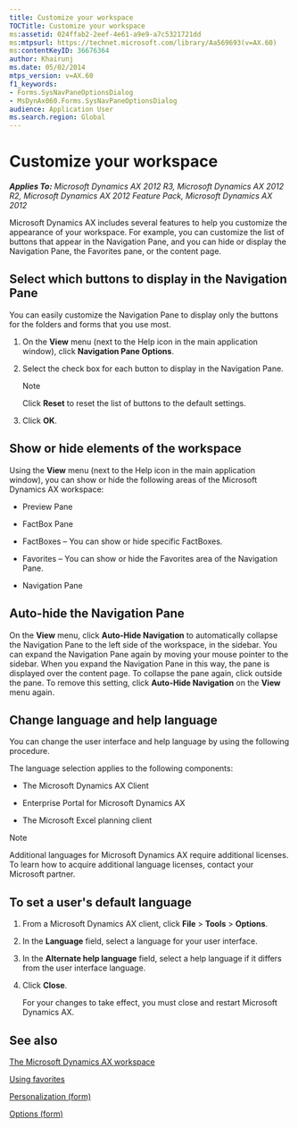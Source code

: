 ```yaml
---
title: Customize your workspace
TOCTitle: Customize your workspace
ms:assetid: 024ffab2-2eef-4e61-a9e9-a7c5321721dd
ms:mtpsurl: https://technet.microsoft.com/library/Aa569693(v=AX.60)
ms:contentKeyID: 36676364
author: Khairunj
ms.date: 05/02/2014
mtps_version: v=AX.60
f1_keywords:
- Forms.SysNavPaneOptionsDialog
- MsDynAx060.Forms.SysNavPaneOptionsDialog
audience: Application User
ms.search.region: Global
---
```


# Customize your workspace 


_**Applies To:** Microsoft Dynamics AX 2012 R3, Microsoft Dynamics AX 2012 R2, Microsoft Dynamics AX 2012 Feature Pack, Microsoft Dynamics AX 2012_

Microsoft Dynamics AX includes several features to help you customize the appearance of your workspace. For example, you can customize the list of buttons that appear in the Navigation Pane, and you can hide or display the Navigation Pane, the Favorites pane, or the content page.

## Select which buttons to display in the Navigation Pane

You can easily customize the Navigation Pane to display only the buttons for the folders and forms that you use most.

1.  On the **View** menu (next to the Help icon in the main application window), click **Navigation Pane Options**.

2.  Select the check box for each button to display in the Navigation Pane.
    

    > [!NOTE]
    > <P>Click <STRONG>Reset</STRONG> to reset the list of buttons to the default settings.</P>



3.  Click **OK**.

## Show or hide elements of the workspace

Using the **View** menu (next to the Help icon in the main application window), you can show or hide the following areas of the Microsoft Dynamics AX workspace:

  - Preview Pane

  - FactBox Pane

  - FactBoxes – You can show or hide specific FactBoxes.

  - Favorites – You can show or hide the Favorites area of the Navigation Pane.

  - Navigation Pane

## Auto-hide the Navigation Pane

On the **View** menu, click **Auto-Hide Navigation** to automatically collapse the Navigation Pane to the left side of the workspace, in the sidebar. You can expand the Navigation Pane again by moving your mouse pointer to the sidebar. When you expand the Navigation Pane in this way, the pane is displayed over the content page. To collapse the pane again, click outside the pane. To remove this setting, click **Auto-Hide Navigation** on the **View** menu again.

## Change language and help language

You can change the user interface and help language by using the following procedure.

The language selection applies to the following components:

  - The Microsoft Dynamics AX Client

  - Enterprise Portal for Microsoft Dynamics AX

  - The Microsoft Excel planning client


> [!NOTE]
> <P>Additional languages for Microsoft Dynamics AX require additional licenses. To learn how to acquire additional language licenses, contact your Microsoft partner.</P>



## To set a user's default language

1.  From a Microsoft Dynamics AX client, click **File** \> **Tools** \> **Options**.

2.  In the **Language** field, select a language for your user interface.

3.  In the **Alternate help language** field, select a help language if it differs from the user interface language.

4.  Click **Close**.
    
    For your changes to take effect, you must close and restart Microsoft Dynamics AX.

## See also

[The Microsoft Dynamics AX workspace](the-microsoft-dynamics-ax-workspace.md)

[Using favorites](using-favorites.md)

[Personalization (form)](https://technet.microsoft.com/library/aa597239\(v=ax.60\))

[Options (form)](https://technet.microsoft.com/library/aa617424\(v=ax.60\))

  


